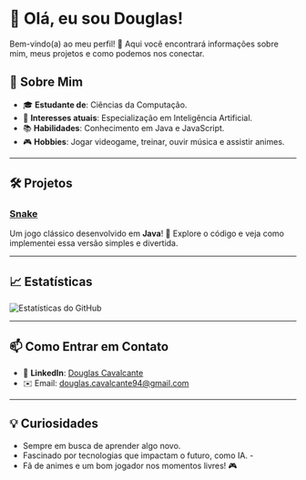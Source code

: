 # 👋 Olá, eu sou Douglas!

Bem-vindo(a) ao meu perfil! 🚀 Aqui você encontrará informações sobre mim, meus projetos e como podemos nos conectar.

## 🌟 Sobre Mim 
- 🎓 **Estudante de**: Ciências da Computação.
- 🤖 **Interesses atuais**: Especialização em Inteligência Artificial. 
- 📚 **Habilidades**: Conhecimento em Java e JavaScript. 
- 🎮 **Hobbies**: Jogar videogame, treinar, ouvir música e assistir animes.

---

## 🛠️ Projetos 
### [Snake](https://github.com/cavalcantedouglas/Snake) 
Um jogo clássico desenvolvido em **Java**! 🐍 Explore o código e veja como implementei essa versão simples e divertida.

---

## 📈 Estatísticas
![Estatísticas do GitHub](https://github-readme-stats.vercel.app/api?username=cavalcantedouglas&show_icons=true&theme=radical)

---

## 📫 Como Entrar em Contato
- 💼 **LinkedIn**: [Douglas Cavalcante](https://www.linkedin.com/in/cavalcantedouglas/)
- ✉️ Email: douglas.cavalcante94@gmail.com

---

## 💡 Curiosidades
- Sempre em busca de aprender algo novo.
- Fascinado por tecnologias que impactam o futuro, como IA. - 
- Fã de animes e um bom jogador nos momentos livres! 🎮